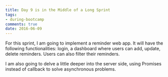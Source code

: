 ```yaml
---
title: Day 9 is in the Middle of a Long Sprint
tags: 
- during-bootcamp
comments: true
date: 2016-06-09
---
```


For this sprint, I am going to implement a reminder web app.  It will have the following functionalities: login, a dashboard where users can add, update, delete reminders. Users can also filter their reminders.

I am also going to delve a little deeper into the server side, using Promises instead of callback to solve asynchronous problems. 

